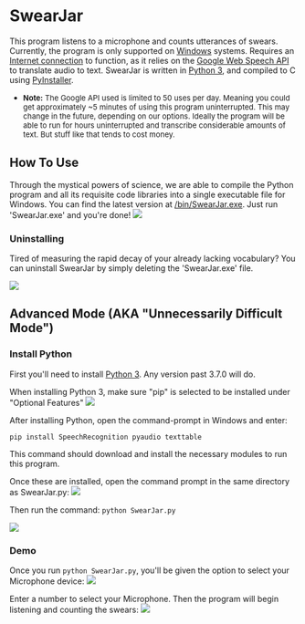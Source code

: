 # SwearJar
This program listens to a microphone and counts utterances of swears. Currently, the program is only supported on [Windows](https://www.microsoft.com/en-us/windows) systems. Requires an [Internet connection](https://simple.wikipedia.org/wiki/Internet) to function, as it relies on the [Google Web Speech API](https://www.google.com/chrome/demos/speech.html) to translate audio to text. SwearJar is written in [Python 3](https://www.python.org/downloads/), and compiled to C using [PyInstaller](https://www.pyinstaller.org/).

+ <span style="font-size:small">**Note:** The Google API used is limited to 50 uses per day. Meaning you could get approximately ~5 minutes of using this program uninterrupted. This may change in the future, depending on our options. Ideally the program will be able to run for hours uninterrupted and transcribe considerable amounts of text. But stuff like that tends to cost money. </span>

## How To Use
Through the mystical powers of science, we are able to compile the Python program and all its requisite code libraries into a single executable file for Windows. You can find the latest version at [/bin/SwearJar.exe](https://github.com/rudyharrelson/SwearJar/raw/master/bin/SwearJar.exe). Just run 'SwearJar.exe' and you're done!
![](https://i.imgur.com/jzR0lHd.png)

### Uninstalling
Tired of measuring the rapid decay of your already lacking vocabulary? You can uninstall SwearJar by simply deleting the 'SwearJar.exe' file. 

![](https://i.imgur.com/5lQ5VQc.png)

## Advanced Mode (AKA "Unnecessarily Difficult Mode")
### Install Python 
First you'll need to install [Python 3](https://www.python.org/downloads/). Any version past 3.7.0 will do. 

When installing Python 3, make sure "pip" is selected to be installed under "Optional Features"
![](https://i.imgur.com/NhE3hKR.png)

After installing Python, open the command-prompt in Windows and enter:

```pip install SpeechRecognition pyaudio texttable```

This command should download and install the necessary modules to run this program. 

Once these are installed, open the command prompt in the same directory as SwearJar.py:
![](https://i.imgur.com/FfEtSCk.png)

Then run the command:
```python SwearJar.py```


![](https://i.imgur.com/UUniG6E.png)

### Demo
Once you run ```python SwearJar.py```, you'll be given the option to select your Microphone device:
![](https://i.imgur.com/CvCTikI.png)

Enter a number to select your Microphone. Then the program will begin listening and counting the swears:
![](https://i.imgur.com/Ftu5ENl.png)
